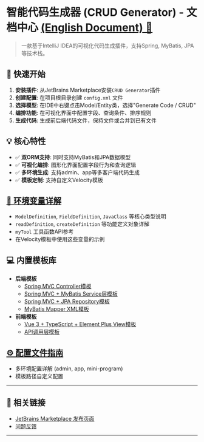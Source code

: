 

# **智能代码生成器 (CRUD Generator) - 文档中心** [(English Document) 🔗](../README.md)

> 一款基于IntelliJ IDEA的可视化代码生成插件，支持Spring, MyBatis, JPA等技术栈。


## 🚀 快速开始

1. **安装插件**: 从JetBrains Marketplace安装`CRUD Generator`插件
2. **创建配置**: 在项目根目录创建 `config.xml` 文件
3. **选择模型**: 在IDE中右键点击Model/Entity类，选择"Generate Code / CRUD"
4. **编排功能**: 在可视化界面中配置字段、查询条件、排序规则
5. **生成代码**: 生成前后端代码文件，保持文件或合并到已有文件


## 💡 核心特性

- ✅ **双ORM支持**: 同时支持MyBatis和JPA数据模型
- ✅ **可视化编排**: 图形化界面配置字段行为和查询逻辑
- ✅ **多环境生成**: 支持admin、app等多客户端代码生成
- ✅ **模板定制**: 支持自定义Velocity模板



## [🧩 环境变量详解](./env-variables.md)
- `ModelDefinition`, `FieldDefinition`, `JavaClass` 等核心类型说明
- `readDefinition`, `createDefinition` 等功能定义对象详解
- `myTool` 工具函数API参考
- 在Velocity模板中使用这些变量的示例

## 💻 内置模板库

- **后端模板**
  - [Spring MVC Controller模板](./built-in-templates/mybatis/spring/src/main/java/__base_package__/controller/__modelName__Controller.java.vm)
  - [Spring MVC + MyBatis Service层模板](./built-in-templates/mybatis/spring/src/main/java/__base_package__/service/__modelName__Service.java.vm)
  - [Spring MVC + JPA Repository模板](./built-in-templates/jpa/spring/src/main/java/__base_package__/dao/__modelName__Repository.java.vm)
  - [MyBatis Mapper XML模板](./built-in-templates/mybatis/spring/src/main/resources/mybatis/__module__/mapper/__modelName__Mapper.xml.vm)
- **前端模板**
  - [Vue 3 + TypeScript + Element Plus View模板](./built-in-templates/mybatis/front_end/admin/src/views/__module__/__kebabCaseModelName__/index.vue.vm)
  - [API调用层模板](./built-in-templates/mybatis/front_end/admin/src/apis/__module__/__kebabCaseModelName__.ts.vm)

## [⚙️ 配置文件指南](./config.md)
- 多环境配置详解 (admin, app, mini-program)
- 模板路径自定义配置

---

## 🔗 相关链接

- [JetBrains Marketplace 发布页面](https://plugins.jetbrains.com/plugin/26463-crud-generator)
- [问题反馈](https://github.com/zhizunyoulan/CRUD-Generator/issues)


---

